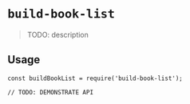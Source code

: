 # `build-book-list`

> TODO: description

## Usage

```
const buildBookList = require('build-book-list');

// TODO: DEMONSTRATE API
```
